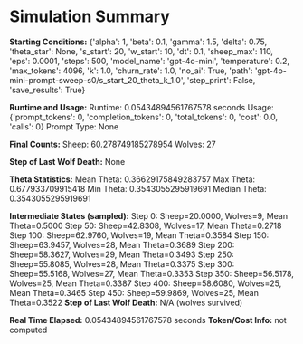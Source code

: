 # Simulation Summary

**Starting Conditions:**
{'alpha': 1, 'beta': 0.1, 'gamma': 1.5, 'delta': 0.75, 'theta_star': None, 's_start': 20, 'w_start': 10, 'dt': 0.1, 'sheep_max': 110, 'eps': 0.0001, 'steps': 500, 'model_name': 'gpt-4o-mini', 'temperature': 0.2, 'max_tokens': 4096, 'k': 1.0, 'churn_rate': 1.0, 'no_ai': True, 'path': 'gpt-4o-mini-prompt-sweep-s0/s_start_20_theta_k_1.0', 'step_print': False, 'save_results': True}

**Runtime and Usage:**
Runtime: 0.05434894561767578 seconds
Usage: {'prompt_tokens': 0, 'completion_tokens': 0, 'total_tokens': 0, 'cost': 0.0, 'calls': 0}
Prompt Type: None

**Final Counts:**
Sheep: 60.278749185278954
Wolves: 27

**Step of Last Wolf Death:**
None

**Theta Statistics:**
Mean Theta: 0.36629175849283757
Max Theta: 0.677933709915418
Min Theta: 0.3543055295919691
Median Theta: 0.3543055295919691

**Intermediate States (sampled):**
Step 0: Sheep=20.0000, Wolves=9, Mean Theta=0.5000
Step 50: Sheep=42.8308, Wolves=17, Mean Theta=0.2718
Step 100: Sheep=62.9760, Wolves=19, Mean Theta=0.3584
Step 150: Sheep=63.9457, Wolves=28, Mean Theta=0.3689
Step 200: Sheep=58.3627, Wolves=29, Mean Theta=0.3493
Step 250: Sheep=55.8085, Wolves=28, Mean Theta=0.3375
Step 300: Sheep=55.5168, Wolves=27, Mean Theta=0.3353
Step 350: Sheep=56.5178, Wolves=25, Mean Theta=0.3387
Step 400: Sheep=58.6080, Wolves=25, Mean Theta=0.3465
Step 450: Sheep=59.9869, Wolves=25, Mean Theta=0.3522
**Step of Last Wolf Death:** N/A (wolves survived)

**Real Time Elapsed:** 0.05434894561767578 seconds
**Token/Cost Info:** not computed
